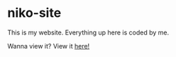 # niko-site
This is my website.
Everything up here is coded by me.

Wanna view it? View it [here!][site]

[site]: https://nikok.ml
